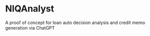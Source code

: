 # NIQAnalyst

A proof of concept for loan auto decision analysis and credit memo generation via ChatGPT
